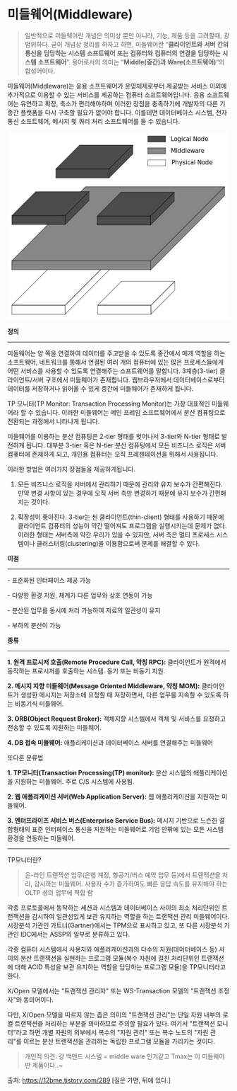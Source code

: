 # 미들웨어(Middleware)

> 일반적으로 미들웨어란 개념은 의미상 뿐만 아니라, 기능, 제품 등을 고려할때, 광범위하다. 굳이 개념상 정리를 하자고 하면, 미들웨어란 “**클라이언트와** **서버** **간의** **통신을** **담당하는** **시스템** **소프트웨어** **또는** **컴퓨터와** **컴퓨터의** **연결을** **담당하는** **시스템** **소프트웨어**”. 용어로서의 의미는 “**Middle(중간)과 Ware(소프트웨어)**”의 합성어이다.

미들웨어(Middleware)는 응용 소프트웨어가 운영체제로부터 제공받는 서비스 이외에 추가적으로 이용할 수 있는 서비스를 제공하는 컴퓨터 소프트웨어입니다. 응용 소프트웨어는 유연하고 확장, 축소가 편리해야하며 이러한 장점을 충족하기에 개발자의 다른 기종간 플랫폼을 다시 구축할 필요가 없어야 합니다. 이를테면 데이터베이스 시스템, 전자통신 소프트웨어, 메시지 및 쿼리 처리 소프트웨어를 들 수 있습니다.



![img](%EB%AF%B8%EB%93%A4%EC%9B%A8%EC%96%B4(Middleware).assets/998E45385A36245328)



**정의**

------

미들웨어는 양 쪽을 연결하여 데이터를 주고받을 수 있도록 중간에서 매개 역할을 하는 소프트웨어, 네트워크를 통해서 연결된 여러 개의 컴퓨터에 있는 많은 프로세스들에게 어떤 서비스를 사용할 수 있도록 연결해주는 소프트웨어를 말합니다. 3계층(3-tier) 클라이언트/서버 구조에서 미들웨어가 존재합니다. 웹브라우저에서 데이터베이스로부터 데이터를 저장하거나 읽어올 수 있게 중간에 미들웨어가 존재하게 됩니다.



TP 모니터(TP Monitor: Transaction Processing Monitor)는 가장 대표적인 미들웨어라 할 수 있습니다. 이러한 미들웨어는 메인 프레임 소프트웨어에서 분산 컴퓨팅으로 전환되는 과정에서 나타나게 됩니다. 

미들웨어를 이용하는 분산 컴퓨팅은 2-tier 형태를 벗어나서 3-tier와 N-tier 형태로 발전하게 됩니다. 대부분 3-tier 혹은 N-tier 분산 컴퓨팅에서 모든 비즈니스 로직은 서버 컴퓨터에 존재하게 되고, 개인용 컴퓨터는 오직 프레젠테이션을 위해서 사용됩니다.



이러한 방법은 여러가지 장점들을 제공하게됩니다.



1. 모든 비즈니스 로직을 서버에서 관리하기 때문에 관리와 유지 보수가 간편해진다. 만약 변경 사항이 있는 경우에 오직 서버 측만 변경하기 때문에 유지 보수가 간편해지는 것이다.

2. 확장성이 좋아진다. 3-tier는 씬 클라이언트(thin-client) 형태를 사용하기 때문에 클라이언트 컴퓨터의 성능이 약간 떨어져도 프로그램을 실행시키는데 문제가 없다. 이러한 형태는 서버측에 약간 무리가 있을 수 있지만, 서버 측은 멀티 프로세스 시스템이나 클러스터링(clustering)을 이용함으로써 문제를 해결할 수 있다.



**이점**

------

 \- 표준화된 인터페이스 제공 가능

 \- 다양한 환경 지원, 체계가 다른 업무와 상호 연동이 가능

 \- 분산된 업무를 동시에 처리 가능하여 자료의 일관성이 유지

 \- 부하의 분산이 가능



**종류**

------

**1. 원격 프로시저 호출(Remote Procedure Call, 약칭 RPC):** 클라이언트가 원격에서 동작하는 프로시저를 호출하는 시스템. 동기 또는 비동기 지원.

**2. 메시지 지향 미들웨어(Message Oriented Middleware, 약칭 MOM):** 클라이언트가 생성한 메시지는 저장소에 요청할 때 저장하면서, 다른 업무를 지속할 수 있도록 하는 비동기식 미들웨어.

**3. ORB(Object Request Broker):** 객체지향 시스템에서 객체 및 서비스를 요청하고 전송할 수 있도록 지원하는 미들웨어.

**4. DB 접속 미들웨어:** 애플리케이션과 데이터베이스 서버를 연결해주는 미들웨어



또다른 분류법

**1. TP모니터(Transaction Processing(TP) monitor):** 분산 시스템의 애플리케이션을 지원하는 미들웨어. 주로 C/S 시스템에 사용됨.

**2. 웹 애플리케이션 서버(Web Application Server):** 웹 애플리케이션을 지원하는 미들웨어.

**3. 엔터프라이즈 서비스 버스(Enterprise Service Bus):** 메시지 기반으로 느슨한 결합형태의 표준 인터페이스 통신을 지원하는 미들웨어로 기업 안팎에 있는 모든 시스템 환경을 연동하는 미들웨어.

---

TP모니터란?

> 온-라인 트랜잭션 업무(은행 계정, 항공기/버스 예약 업무 등)에서 트랜잭션을 처리, 감시하는 미들웨어. 사용자 수가 증가하여도 빠른 응답 속도를 유지해야 하는 OLTP 성의 업무에 적합 함

각종 프로토콜에서 동작하는 세션과 시스템과 데이터베이스 사이의 최소 처리단위인 트랜잭션을 감시하여 일관성있게 보관 유지하는 역할을 하는 트랜잭션 관리 미들웨어이다. 시장분석 기관인 가트너(Gartner)에서는 TPM으로 표시하고 있고, 또 다른 시장분석 기관인 IDC에서는 ASSP의 일부로 분류하고 있다.



각종 컴퓨터 시스템에서 사용자와 애플리케이션과의 다수의 자원(데이터베이스 등) 사이의 분산 트랜잭션을 실현하는 프로그램 모듈(복수 자원에 걸친 처리단위인 트랜잭션에 대해 ACID 특성을 보관 유지하는 역할을 담당하는 프로그램 모듈)을 TP모니터라고 한다.



X/Open 모델에서는 "트랜잭션 관리자" 또는 WS-Transaction 모델의 "트랜잭션 조정자"와 동의어이다.



다만, X/Open 모델을 따르지 않는 좁은 의미의 "트랜잭션 관리"는 단일 자원 내부의 로컬 트랜잭션을 처리하는 부분을 의미하므로 주의할 필요가 있다. 여기서 "트랜잭션 모니터"라고 하면 개별 자원의 외부에서 복수의 "자원 관리" 또는 복수 노드의 "자원 관리"를 이르는 분산 트랜잭션을 관리하는 독립한 프로그램 모듈을 가리키는 것이다.



> 개인적 의견: 걍 백앤드 시스템 = middle ware 인거같고 Tmax는 이 미들웨어 딴 제품이다..~



출처: https://12bme.tistory.com/289 [길은 가면, 뒤에 있다.]